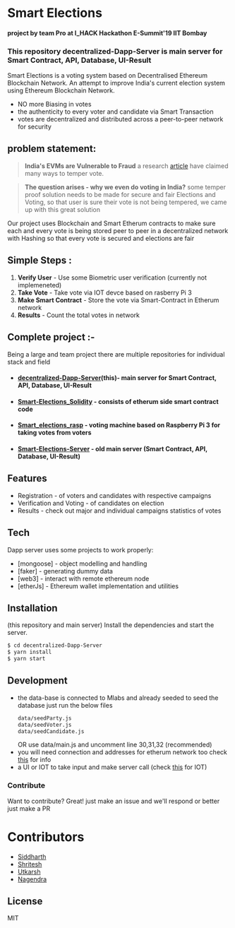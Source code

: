 # Smart Elections
#### project by team Pro at I_HACK Hackathon E-Summit'19 IIT Bombay
### This repository **decentralized-Dapp-Server** is main server for Smart Contract, API, Database, UI-Result

Smart Elections is a voting system based on Decentralised Ethereum Blockchain Network. An attempt to improve India's current election system using Ethereum Blockchain Network.

  - NO more Biasing in votes
  -  the authenticity to every voter and candidate via Smart Transaction
  - votes are decentralized and distributed across a peer-to-peer network for security

## problem statement:
> **India's EVMs are Vulnerable to Fraud**
> a research [article](https://indiaevm.org/qa.html) have claimed many ways to temper vote.

> **The question arises - why we even do voting in India?**
> some temper proof solution needs to be made for secure and fair Elections and Voting,
> so that user is sure their vote is not being tempered,
> we came up with this great solution  


Our project uses Blockchain and Smart Etherum contracts to make sure each and every vote is being stored peer to peer in a decentralized network with Hashing so that every vote is secured and elections are fair

## Simple Steps :
 1)  **Verify User** - Use some Biometric user verification (currently not implemeneted)
 2)  **Take Vote** - Take vote via IOT devce based on rasberry Pi 3 
  3)  **Make Smart Contract** - Store the vote via Smart-Contract in Etherum network 
 4)  **Results** - Count the total votes in network 


## Complete project :-
Being a large and team project there are multiple repositories for individual stack and field

 - #### [decentralized-Dapp-Server](https://github.com/siddharthshah3030/decentralized-Dapp-Server)(this)- main server for Smart Contract, API, Database, UI-Result  
 
- #### [Smart-Elections_Solidity](https://github.com/Shritesh99/Smart-Elections_Solidity) - consists of etherum side smart contract code

- #### [Smart_elections_rasp](https://github.com/utkarshchandrakar/Smart_elections_rasp) - voting machine based on Raspberry Pi 3 for taking votes from voters

 -  #### [Smart-Elections-Server](https://github.com/siddharthshah3030/Smart-Elections-Server) - old main server (Smart Contract, API, Database, UI-Result)

## Features
 - Registration - of voters and candidates with respective campaigns
 - Verification and Voting - of candidates on election
 - Results - check out major and individual campaigns statistics of votes

## Tech

Dapp server uses some projects to work properly:
* [mongoose] - object modelling and handling
* [faker] - generating dummy data
* [web3] - interact with remote ethereum node 
* [etherJs] -  Ethereum wallet implementation and utilities

## Installation 

(this repository and main server)
Install the dependencies and start the server.
```sh
$ cd decentralized-Dapp-Server
$ yarn install
$ yarn start
```
## Development

 -  the data-base is connected to Mlabs and already seeded
to seed the database just run the below files
    ```sh
    data/seedParty.js
    data/seedVoter.js
    data/seedCandidate.js
    ```
    OR 
    use data/main.js and uncomment line 30,31,32 (recommended)
- you will need connection and addresses for etherum network too
    check [this](https://github.com/Shritesh99/Smart-Elections_Solidity) for info 
- a UI or IOT to take input and make server call (check [this](https://github.com/utkarshchandrakar/Smart_elections_rasp) for IOT)
### Contribute

Want to contribute? Great!
just make an issue and we'll respond
or better just make a PR

# Contributors
- [Siddharth](https://github.com/siddharthshah3030) 
- [Shritesh](https://github.com/Shritesh99)
- [Utkarsh](https://github.com/utkarshchandrakar)
- [Nagendra](https://github.com/njha1999)


License
----

MIT



